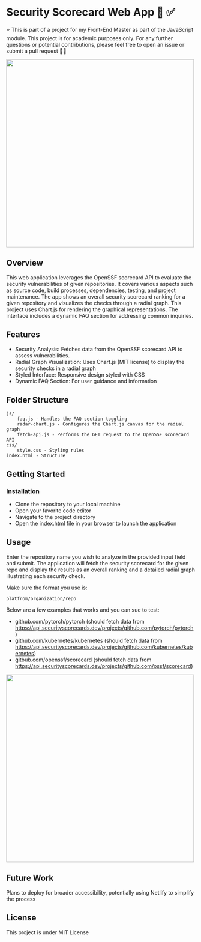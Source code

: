 # Security Scorecard Web App 🧐 ✅

⭐️ This is part of a project for my Front-End Master as part of the JavaScript module. This project is for academic purposes only. For any further questions or potential contributions, please feel free to open an issue or submit a pull request 🙋‍♀️

<img src="https://github.com/anajsana/front-end-miniprojects/assets/43671777/855ffb26-8e19-4589-b93e-c9b8064fd56d" width="500">


## Overview

This web application leverages the OpenSSF scorecard API to evaluate the security vulnerabilities of given repositories. It covers various aspects such as source code, build processes, dependencies, testing, and project maintenance. The app shows an overall security scorecard ranking for a given repository and visualizes the checks through a radial graph. This project uses Chart.js for rendering the graphical representations. The interface includes a dynamic FAQ section for addressing common inquiries.

## Features

- Security Analysis: Fetches data from the OpenSSF scorecard API to assess vulnerabilities.
- Radial Graph Visualization: Uses Chart.js (MIT license) to display the security checks in a radial graph
- Styled Interface: Responsive design styled with CSS
- Dynamic FAQ Section: For user guidance and information

## Folder Structure

```
js/
    faq.js - Handles the FAQ section toggling
    radar-chart.js - Configures the Chart.js canvas for the radial graph
    fetch-api.js - Performs the GET request to the OpenSSF scorecard API
css/
    style.css - Styling rules
index.html - Structure
```

## Getting Started

### Installation

- Clone the repository to your local machine
- Open your favorite code editor
- Navigate to the project directory
- Open the index.html file in your browser to launch the application

## Usage

Enter the repository name you wish to analyze in the provided input field and submit. The application will fetch the security scorecard for the given repo and display the results as an overall ranking and a detailed radial graph illustrating each security check.

Make sure the format you use is:

```
platfrom/organization/repo
```

Below are a few examples that works and you can sue to test:

- github.com/pytorch/pytorch (should fetch data from https://api.securityscorecards.dev/projects/github.com/pytorch/pytorch)
- github.com/kubernetes/kubernetes (should fetch data from https://api.securityscorecards.dev/projects/github.com/kubernetes/kubernetes)
- gitbub.com/openssf/scorecard (should fetch data from https://api.securityscorecards.dev/projects/github.com/ossf/scorecard)

<img src="https://github.com/anajsana/front-end-miniprojects/assets/43671777/ba7a8ec9-5f20-4921-a885-c69789d15664" width="500">


## Future Work

Plans to deploy for broader accessibility, potentially using Netlify to simplify the process

## License

This project is under MIT License
